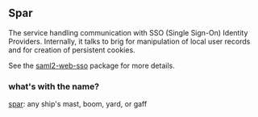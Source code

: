 ## Spar

The service handling communication with SSO (Single Sign-On) Identity Providers.
Internally, it talks to brig for manipulation of local user records
and for creation of persistent cookies.

See the [saml2-web-sso](https://github.com/social-network/saml2-web-sso) package for more details.

### what's with the name?

[spar](https://en.wikipedia.org/wiki/Spar_(sailing)): any ship's mast, boom, yard, or gaff

